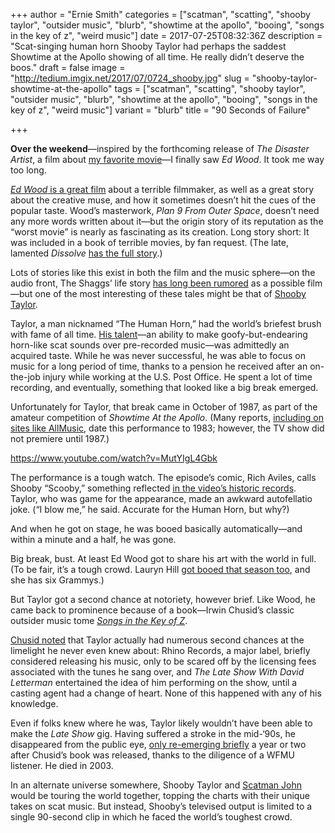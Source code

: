 +++
author = "Ernie Smith"
categories = ["scatman", "scatting", "shooby taylor", "outsider music", "blurb", "showtime at the apollo", "booing", "songs in the key of z", "weird music"]
date = 2017-07-25T08:32:36Z
description = "Scat-singing human horn Shooby Taylor had perhaps the saddest Showtime at the Apollo showing of all time. He really didn’t deserve the boos."
draft = false
image = "http://tedium.imgix.net/2017/07/0724_shooby.jpg"
slug = "shooby-taylor-showtime-at-the-apollo"
tags = ["scatman", "scatting", "shooby taylor", "outsider music", "blurb", "showtime at the apollo", "booing", "songs in the key of z", "weird music"]
variant = "blurb"
title = "90 Seconds of Failure"

+++

**Over the weekend**—inspired by the forthcoming release of *The Disaster Artist*, a film about [my favorite movie](http://amzn.to/2gYL0nN)—I finally saw *Ed Wood*. It took me way too long. 

[*Ed Wood* is a great film](http://amzn.to/2gYArB4) about a terrible filmmaker, as well as a great story about the creative muse, and how it sometimes doesn’t hit the cues of the popular taste. Wood’s masterwork, *Plan 9 From Outer Space*, doesn’t need any more words written about it—but the origin story of its reputation as the “worst movie” is nearly as fascinating as its creation. Long story short: It was included in a book of terrible movies, by fan request. (The late, lamented *Dissolve* [has the full story](https://thedissolve.com/features/movie-of-the-week/623-how-plan-9-from-outer-space-earned-and-lost-the-ti/).)

Lots of stories like this exist in both the film and the music sphere—on the audio front, The Shaggs’ life story [has long been rumored](http://ew.com/article/2013/01/30/the-shaggs-musical/) as a possible film—but one of the most interesting of these tales might be that of [Shooby Taylor](http://www.shooby.com/).

Taylor, a man nicknamed “The Human Horn,” had the world’s briefest brush with fame of all time. [His talent](http://www.shooby.com/mp3/index.html)—an ability to make goofy-but-endearing horn-like scat sounds over pre-recorded music—was admittedly an acquired taste. While he was never successful, he was able to focus on music for a long period of time, thanks to a pension he received after an on-the-job injury while working at the U.S. Post Office. He spent a lot of time recording, and eventually, something that looked like a big break emerged. 

Unfortunately for Taylor, that break came in October of 1987, as part of the amateur competition of *Showtime At the Apollo*. (Many reports, [including on sites like AllMusic](http://www.allmusic.com/artist/shooby-taylor-mn0000036311), date this performance to 1983; however, the TV show did not premiere until 1987.)

https://www.youtube.com/watch?v=MutYIgL4Gbk

The performance is a tough watch. The episode’s comic, Rich Aviles, calls Shooby “Scooby,” something reflected [in the video’s historic records](http://bit.ly/2w8awd5). Taylor, who was game for the appearance, made an awkward autofellatio joke. (“I blow me,” he said. Accurate for the Human Horn, but why?)

And when he got on stage, he was booed basically automatically—and within a minute and a half, he was gone. 

Big break, bust. At least Ed Wood got to share his art with the world in full. (To be fair, it’s a tough crowd. Lauryn Hill [got booed that season too](https://www.youtube.com/watch?v=E00q3cKwuvM), and she has six Grammys.) 

But Taylor got a second chance at notoriety, however brief. Like Wood, he came back to prominence because of a book—Irwin Chusid’s classic outsider music tome [*Songs in the Key of Z*](http://amzn.to/2gYhDC6).

[Chusid noted](https://books.google.com/books?id=fydjCgAAQBAJ&pg=PA145) that Taylor actually had numerous second chances at the limelight he never even knew about: Rhino Records, a major label, briefly considered releasing his music, only to be scared off by the licensing fees associated with the tunes he sang over, and *The Late Show With David Letterman* entertained the idea of him performing on the show, until a casting agent had a change of heart. None of this happened with any of his knowledge.

Even if folks knew where he was, Taylor likely wouldn’t have been able to make the *Late Show* gig. Having suffered a stroke in the mid-‘90s, he disappeared from the public eye, [only re-emerging briefly](http://www.keyofz.com/shooby.htm) a year or two after Chusid’s book was released, thanks to the diligence of a WFMU listener. He died in 2003.

In an alternate universe somewhere, Shooby Taylor and [Scatman John](http://tedium.co/2017/01/24/scatman-john-stuttering-success-story/) would be touring the world together, topping the charts with their unique takes on scat music. But instead, Shooby’s televised output is limited to a single 90-second clip in which he faced the world’s toughest crowd.